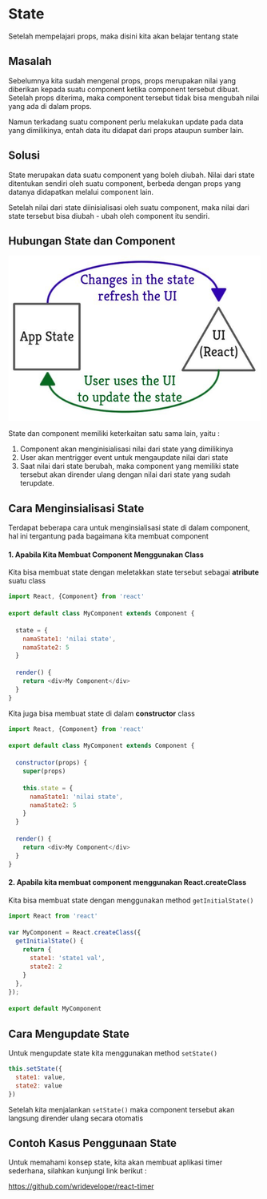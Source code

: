 # State

Setelah mempelajari props, maka disini kita akan belajar tentang state

## Masalah

Sebelumnya kita sudah mengenal props, props merupakan nilai yang diberikan kepada suatu component ketika component tersebut dibuat. Setelah props diterima, maka component tersebut tidak bisa mengubah nilai yang ada di dalam props.

Namun terkadang suatu component perlu melakukan update pada data yang dimilikinya, entah data itu didapat dari props ataupun sumber lain.

## Solusi

State merupakan data suatu component yang boleh diubah. Nilai dari state ditentukan sendiri oleh suatu component, berbeda dengan props yang datanya didapatkan melalui component lain.

Setelah nilai dari state diinisialisasi oleh suatu component, maka nilai dari state tersebut bisa diubah - ubah oleh component itu sendiri.

## Hubungan State dan Component

![state](state.jpg)

State dan component memiliki keterkaitan satu sama lain, yaitu :

1.  Component akan menginisialisasi nilai dari state yang dimilikinya
2.  User akan mentrigger event untuk mengaupdate nilai dari state
3.  Saat nilai dari state berubah, maka component yang memiliki state tersebut akan dirender ulang dengan nilai dari state yang sudah terupdate.

## Cara Menginsialisasi State

Terdapat beberapa cara untuk menginsialisasi state di dalam component, hal ini tergantung pada bagaimana kita membuat component

#### 1. Apabila Kita Membuat Component Menggunakan Class

Kita bisa membuat state dengan meletakkan state tersebut sebagai **atribute** suatu class

```Javascript
import React, {Component} from 'react'

export default class MyComponent extends Component {

  state = {
    namaState1: 'nilai state',
    namaState2: 5
  }

  render() {
    return <div>My Component</div>
  }
}
```

Kita juga bisa membuat state di dalam **constructor** class

```Javascript
import React, {Component} from 'react'

export default class MyComponent extends Component {

  constructor(props) {
    super(props)

    this.state = {
      namaState1: 'nilai state',
      namaState2: 5
    }
  }

  render() {
    return <div>My Component</div>
  }
}
```

#### 2. Apabila kita membuat component menggunakan React.createClass

Kita bisa membuat state dengan menggunakan method `getInitialState()`

```Javascript
import React from 'react'

var MyComponent = React.createClass({
  getInitialState() {
    return {
      state1: 'state1 val',
      state2: 2
    }
  },
});

export default MyComponent
```

## Cara Mengupdate State

Untuk mengupdate state kita menggunakan method `setState()`

```Javascript
this.setState({
  state1: value,
  state2: value
})
```

Setelah kita menjalankan `setState()` maka component tersebut akan langsung dirender ulang secara otomatis

## Contoh Kasus Penggunaan State

Untuk memahami konsep state, kita akan membuat aplikasi timer sederhana, silahkan kunjungi link berikut :

https://github.com/wrideveloper/react-timer
